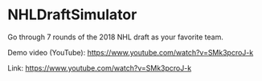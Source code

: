 # NHLDraftSimulator

Go through 7 rounds of the 2018 NHL draft as your favorite team.

Demo video (YouTube): https://www.youtube.com/watch?v=SMk3pcroJ-k

Link: https://www.youtube.com/watch?v=SMk3pcroJ-k
